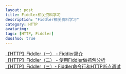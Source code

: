 ```yaml
---
layout: post
title: Fiddler相关资料学习
description: "Fiddler相关资料学习"
category: HTTP
avatarimg: 
tags: [HTTP, Fiddler]
duoshuo: true
---
```



[【HTTP】Fiddler（一） - Fiddler简介](http://blog.csdn.net/ohmygirl/article/details/17846199)  
[【HTTP】Fiddler（二） - 使用Fiddler做抓包分析](http://blog.csdn.net/ohmygirl/article/details/17849983)  
[【HTTP】Fiddler（三）- Fiddler命令行和HTTP断点调试](http://blog.csdn.net/ohmygirl/article/details/17855031)  
